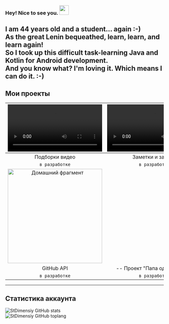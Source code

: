 ### Hey! Nice to see you. <img src="https://raw.githubusercontent.com/iampavangandhi/iampavangandhi/master/gifs/Hi.gif" width="30px"></h2>
I am 44 years old and a student... again :-)    
As the great Lenin bequeathed, learn, learn, and learn again!    
So I took up this difficult task-learning Java and Kotlin for Android development.    
And you know what? I'm loving it. Which means I can do it. :-)    
---
## Мои проекты
| <video src="https://user-images.githubusercontent.com/73497940/118815431-e8418280-b8b9-11eb-983d-7071fcddd7c5.mp4"></video> | <video src="https://user-images.githubusercontent.com/73497940/118871785-9405c500-b8f0-11eb-8b67-95a81184910c.mp4"></video> | <video src="https://user-images.githubusercontent.com/73497940/118872693-843ab080-b8f1-11eb-91a3-fe212b9bfac7.mp4"></video> |
|:--------------------------------:|:--------------------------------:|:--------------------------------:|
| Подборки видео | Заметки и задачи| Простой калькулятор |
| `в разработке` | `в разработке` | `в разработке` |
| <img src="https://github.com/stdimensiy/GeekBrains_Course_Popular_libraries_HW_My_GIT_API_App/blob/master/snapshots/MyGit_8.jpg" width="300" title="Домашний фрагмент"> | |  |
| GitHub API | -- Проект "Папа одобряет" --| Beautiful Pictures Every Day |
| `в разработке` | `в разработке` | `в разработке` |

---
## Статистика аккаунта
![StDimensiy GitHub stats](https://github-readme-stats.vercel.app/api?username=stdimensiy&show_icons=true&theme=vue)    
![StDimensiy GitHub toplang](https://github-readme-stats.vercel.app/api/top-langs/?username=stdimensiy&layout=compact&theme=vue)
<!--
**stdimensiy/stdimensiy** is a ✨ _special_ ✨ repository because its `README.md` (this file) appears on your GitHub profile.

Here are some ideas to get you started:

- 🔭 I’m currently working on ...
- 🌱 I’m currently learning ...
- 👯 I’m looking to collaborate on ...
- 🤔 I’m looking for help with ...
- 💬 Ask me about ...
- 📫 How to reach me: ...
- 😄 Pronouns: ...
- ⚡ Fun fact: ...
-->

